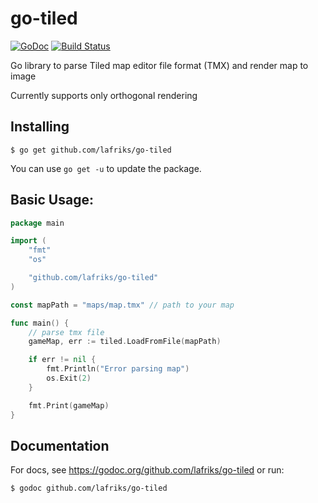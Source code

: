 # go-tiled

[![GoDoc](https://godoc.org/github.com/lafriks/go-tiled?status.svg)](https://godoc.org/github.com/lafriks/go-tiled)
[![Build Status](https://cloud.drone.io/api/badges/lafriks/go-tiled/status.svg)](https://cloud.drone.io/lafriks/go-tiled)

Go library to parse Tiled map editor file format (TMX) and render map to image

Currently supports only orthogonal rendering

## Installing

    $ go get github.com/lafriks/go-tiled

You can use `go get -u` to update the package.

## Basic Usage:

```go
package main

import (
	"fmt"
	"os"

	"github.com/lafriks/go-tiled"
)

const mapPath = "maps/map.tmx" // path to your map

func main() {
    // parse tmx file
	gameMap, err := tiled.LoadFromFile(mapPath)

	if err != nil {
		fmt.Println("Error parsing map")
		os.Exit(2)
	}

	fmt.Print(gameMap)
}

```

## Documentation

For docs, see https://godoc.org/github.com/lafriks/go-tiled or run:

    $ godoc github.com/lafriks/go-tiled

